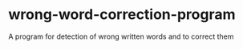 # wrong-word-correction-program

A program for detection of wrong written words and to correct them
